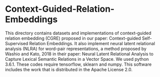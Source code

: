 # Context-Guided-Relation-Embeddings
This directory contains datasets and implementations of context-guided relation embedding (CGRE) proposed in our paper: Context-guided Self-Supervised Relation Embeddings.
It also implement neural latent relational analysis (NLRA) for word-pair representations, a method proposed by Washio and Kato, 2018 in their paper: Neural Latent Relational Analysis to Capture Lexical Semantic Relations in a Vector Space.
We used python 3.6.1.
These codes require tensorflow, sklearn and numpy.
This software includes the work that is distributed in the Apache License 2.0.
